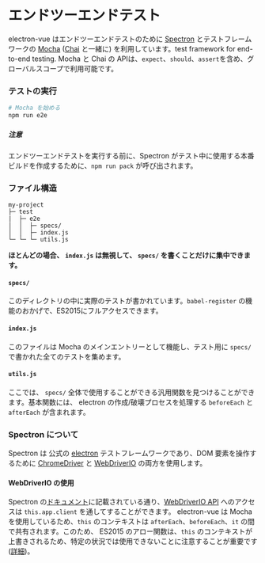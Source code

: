 # エンドツーエンドテスト

electron-vue はエンドツーエンドテストのために [Spectron](http://electron.atom.io/spectron/) とテストフレームワークの [Mocha](https://mochajs.org/) ([Chai](http://chaijs.com/) と一緒に) を利用しています。test framework for end-to-end testing. Mocha と Chai の APIは、`expect`、`should`、`assert`を含め、グローバルスコープで利用可能です。

### テストの実行

```bash
# Mocha を始める
npm run e2e
```

##### 注意

エンドツーエンドテストを実行する前に、Spectron がテスト中に使用する本番ビルドを作成するために、`npm run pack` が呼び出されます。

### ファイル構造

```
my-project
├─ test
|  ├─ e2e
│  │  ├─ specs/
│  │  ├─ index.js
└─ └─ └─ utils.js
```

**ほとんどの場合、 **`index.js`** は無視して、 **`specs/`** を書くことだけに集中できます。**

#### `specs/`

このディレクトリの中に実際のテストが書かれています。`babel-register` の機能のおかげで、ES2015にフルアクセスできます。

#### `index.js`

このファイルは Mocha のメインエントリーとして機能し、テスト用に `specs/` で書かれた全てのテストを集めます。

#### `utils.js`

ここでは、 `specs/` 全体で使用することができる汎用関数を見つけることができます。基本関数には、 electron の作成/破壊プロセスを処理する `beforeEach` と `afterEach` が含まれます。

### Spectron について

Spectron は 公式の [electron](http://electron.atom.io) テストフレームワークであり、DOM 要素を操作するために [ChromeDriver](https://sites.google.com/a/chromium.org/chromedriver/) と [WebDriverIO](http://webdriver.io/) の両方を使用します。

#### WebDriverIO の使用

Spectron の[ドキュメント](https://github.com/electron/spectron#client)に記載されている通り、[WebDriverIO API](http://webdriver.io/api.html) へのアクセスは `this.app.client` を通してすることができます。 electron-vue は Mocha を使用しているため、`this` のコンテキストは `afterEach`、`beforeEach`、`it` の間で共有されます。このため、 ES2015 のアロー関数は、`this` のコンテキストが上書きされるため、特定の状況では使用できないことに注意することが重要です([詳細](https://mochajs.org/#arrow-functions))。

